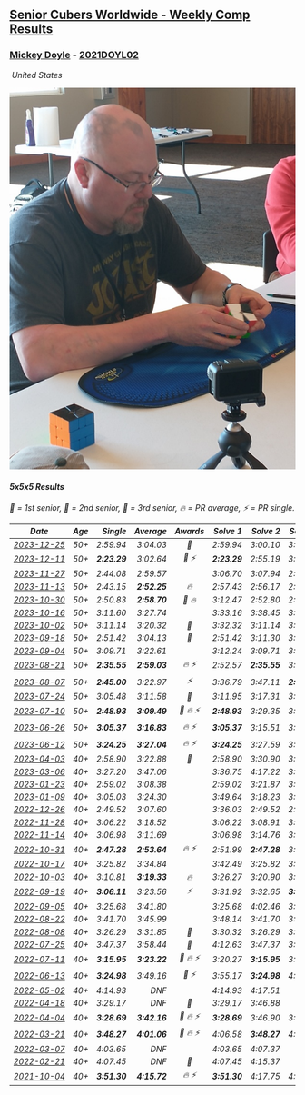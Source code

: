 <style>table {white-space: nowrap;}</style>
<link rel="stylesheet" type="text/css" href="/scw-comp/css/flags.css" />

## [Senior Cubers Worldwide - Weekly Comp Results](/scw-comp/results/)
### [Mickey Doyle](README.md) - [2021DOYL02](https://www.worldcubeassociation.org/persons/2021DOYL02?event=555)

<i class="flag flag-US" />&nbsp;United States

![Mickey Doyle](1644595509.jpg)

#### 5x5x5 Results

<span style="white-space: nowrap;">🥇 = 1st senior</span>, <span style="white-space: nowrap;">🥈 = 2nd senior</span>, <span style="white-space: nowrap;">🥉 = 3rd senior</span>, <span style="white-space: nowrap;">🔥 = PR average</span>, <span style="white-space: nowrap;">⚡ = PR single</span>.

| Date | Age | Single | Average | Awards | Solve 1 | Solve 2 | Solve 3 | Solve 4 | Solve 5 | Video |
| :--: | :--: | --: | --: | :--: | --: | --: | --: | --: | --: | :-- |
| [2023-12-25](../../results/2023-12-25/555.md) | 50+ | 2:59.94 | 3:04.03 | 🥈 | 2:59.94 | 3:00.10 | 3:12.06 | DNS | DNS | [Desktop](https://www.facebook.com/events/349610014457902/permalink/356562400429330) / [Mobile](https://m.facebook.com/events/349610014457902?view=permalink&id=356562400429330) |
| [2023-12-11](../../results/2023-12-11/555.md) | 50+ | **2:23.29** | 3:02.64 | 🥉 ⚡ | **2:23.29** | 2:55.19 | 3:03.22 | 3:44.82 | 3:09.50 | [Desktop](https://www.facebook.com/events/101679999707522/permalink/106150995927089) / [Mobile](https://m.facebook.com/events/101679999707522?view=permalink&id=106150995927089) |
| [2023-11-27](../../results/2023-11-27/555.md) | 50+ | 2:44.08 | 2:59.57 |  | 3:06.70 | 3:07.94 | 2:44.08 | DNS | DNS | [Desktop](https://www.facebook.com/events/305565215720258/permalink/313249328285180) / [Mobile](https://m.facebook.com/events/305565215720258?view=permalink&id=313249328285180) |
| [2023-11-13](../../results/2023-11-13/555.md) | 50+ | 2:43.15 | **2:52.25** | 🔥 | 2:57.43 | 2:56.17 | 2:43.15 | DNS | DNS | [Desktop](https://www.facebook.com/events/1374628593479428/permalink/1381715059437448) / [Mobile](https://m.facebook.com/events/1374628593479428?view=permalink&id=1381715059437448) |
| [2023-10-30](../../results/2023-10-30/555.md) | 50+ | 2:50.83 | **2:58.70** | 🥈 🔥 | 3:12.47 | 2:52.80 | 2:50.83 | DNS | DNS | [Desktop](https://www.facebook.com/events/366558396032988/permalink/372852825403545) / [Mobile](https://m.facebook.com/events/366558396032988?view=permalink&id=372852825403545) |
| [2023-10-16](../../results/2023-10-16/555.md) | 50+ | 3:11.60 | 3:27.74 |  | 3:33.16 | 3:38.45 | 3:11.60 | DNS | DNS | [Desktop](https://www.facebook.com/events/754076313399498/permalink/762101402596989) / [Mobile](https://m.facebook.com/events/754076313399498?view=permalink&id=762101402596989) |
| [2023-10-02](../../results/2023-10-02/555.md) | 50+ | 3:11.14 | 3:20.32 | 🥉 | 3:32.32 | 3:11.14 | 3:17.49 | DNS | DNS | [Desktop](https://www.facebook.com/events/370105888672980/permalink/377417077941861) / [Mobile](https://m.facebook.com/events/370105888672980?view=permalink&id=377417077941861) |
| [2023-09-18](../../results/2023-09-18/555.md) | 50+ | 2:51.42 | 3:04.13 | 🥉 | 2:51.42 | 3:11.30 | 3:09.67 | DNS | DNS | [Desktop](https://www.facebook.com/events/3507561106126011/permalink/3516608081887980) / [Mobile](https://m.facebook.com/events/3507561106126011?view=permalink&id=3516608081887980) |
| [2023-09-04](../../results/2023-09-04/555.md) | 50+ | 3:09.71 | 3:22.61 |  | 3:12.24 | 3:09.71 | 3:45.88 | DNS | DNS | [Desktop](https://www.facebook.com/events/2764998176984627/permalink/2775131752637936) / [Mobile](https://m.facebook.com/events/2764998176984627?view=permalink&id=2775131752637936) |
| [2023-08-21](../../results/2023-08-21/555.md) | 50+ | **2:35.55** | **2:59.03** | 🔥 ⚡ | 2:52.57 | **2:35.55** | 3:28.98 | DNS | DNS | [Desktop](https://www.facebook.com/events/605466225085334/permalink/612109054421051) / [Mobile](https://m.facebook.com/events/605466225085334?view=permalink&id=612109054421051) |
| [2023-08-07](../../results/2023-08-07/555.md) | 50+ | **2:45.00** | 3:22.97 | ⚡ | 3:36.79 | 3:47.11 | **2:45.00** | DNS | DNS | [Desktop](https://www.facebook.com/events/310216218066087/permalink/316705950750447) / [Mobile](https://m.facebook.com/events/310216218066087?view=permalink&id=316705950750447) |
| [2023-07-24](../../results/2023-07-24/555.md) | 50+ | 3:05.48 | 3:11.58 | 🥉 | 3:11.95 | 3:17.31 | 3:05.48 | DNS | DNS | [Desktop](https://www.facebook.com/events/3448294872104342/permalink/3454622848138211) / [Mobile](https://m.facebook.com/events/3448294872104342?view=permalink&id=3454622848138211) |
| [2023-07-10](../../results/2023-07-10/555.md) | 50+ | **2:48.93** | **3:09.49** | 🥉 🔥 ⚡ | **2:48.93** | 3:29.35 | 3:10.18 | DNS | DNS | [Desktop](https://www.facebook.com/events/972057793917824/permalink/978763846580552) / [Mobile](https://m.facebook.com/events/972057793917824?view=permalink&id=978763846580552) |
| [2023-06-26](../../results/2023-06-26/555.md) | 50+ | **3:05.37** | **3:16.83** | 🔥 ⚡ | **3:05.37** | 3:15.51 | 3:29.62 | DNS | DNS | [Desktop](https://www.facebook.com/events/1935666300144840/permalink/1943572972687506) / [Mobile](https://m.facebook.com/events/1935666300144840?view=permalink&id=1943572972687506) |
| [2023-06-12](../../results/2023-06-12/555.md) | 50+ | **3:24.25** | **3:27.04** | 🔥 ⚡ | **3:24.25** | 3:27.59 | 3:29.29 | DNS | DNS | [Desktop](https://www.facebook.com/events/575948201291091/permalink/582437773975467) / [Mobile](https://m.facebook.com/events/575948201291091?view=permalink&id=582437773975467) |
| [2023-04-03](../../results/2023-04-03/555.md) | 40+ | 2:58.90 | 3:22.88 | 🥉 | 2:58.90 | 3:30.90 | 3:38.84 | DNS | DNS | [Desktop](https://www.facebook.com/events/1352032565369803/permalink/1359085354664524) / [Mobile](https://m.facebook.com/events/1352032565369803?view=permalink&id=1359085354664524) |
| [2023-03-06](../../results/2023-03-06/555.md) | 40+ | 3:27.20 | 3:47.06 |  | 3:36.75 | 4:17.22 | 3:27.20 | DNS | DNS | [Desktop](https://www.facebook.com/events/1616007312171296/permalink/1622892844816076) / [Mobile](https://m.facebook.com/events/1616007312171296?view=permalink&id=1622892844816076) |
| [2023-01-23](../../results/2023-01-23/555.md) | 40+ | 2:59.02 | 3:08.38 |  | 2:59.02 | 3:21.87 | 3:04.26 | DNS | DNS | [Desktop](https://www.facebook.com/events/509798861140910/permalink/517689343685195) / [Mobile](https://m.facebook.com/events/509798861140910?view=permalink&id=517689343685195) |
| [2023-01-09](../../results/2023-01-09/555.md) | 40+ | 3:05.03 | 3:24.30 |  | 3:49.64 | 3:18.23 | 3:05.03 | DNS | DNS | [Desktop](https://www.facebook.com/events/1531132474062600/permalink/1540852953090552) / [Mobile](https://m.facebook.com/events/1531132474062600?view=permalink&id=1540852953090552) |
| [2022-12-26](../../results/2022-12-26/555.md) | 40+ | 2:49.52 | 3:07.60 |  | 3:36.03 | 2:49.52 | 2:57.26 | DNS | DNS | [Desktop](https://www.facebook.com/events/699260168471197/permalink/708343644229516) / [Mobile](https://m.facebook.com/events/699260168471197?view=permalink&id=708343644229516) |
| [2022-11-28](../../results/2022-11-28/555.md) | 40+ | 3:06.22 | 3:18.52 |  | 3:06.22 | 3:08.91 | 3:40.43 | DNS | DNS | [Desktop](https://www.facebook.com/events/1208453943094393/permalink/1218222838784170) / [Mobile](https://m.facebook.com/events/1208453943094393?view=permalink&id=1218222838784170) |
| [2022-11-14](../../results/2022-11-14/555.md) | 40+ | 3:06.98 | 3:11.69 |  | 3:06.98 | 3:14.76 | 3:13.32 | DNS | DNS | [Desktop](https://www.facebook.com/events/823524585526773/permalink/833083551237543) / [Mobile](https://m.facebook.com/events/823524585526773?view=permalink&id=833083551237543) |
| [2022-10-31](../../results/2022-10-31/555.md) | 40+ | **2:47.28** | **2:53.64** | 🔥 ⚡ | 2:51.99 | **2:47.28** | 3:01.66 | DNS | DNS | [Desktop](https://www.facebook.com/events/635474734791505/permalink/639598977712414) / [Mobile](https://m.facebook.com/events/635474734791505?view=permalink&id=639598977712414) |
| [2022-10-17](../../results/2022-10-17/555.md) | 40+ | 3:25.82 | 3:34.84 |  | 3:42.49 | 3:25.82 | 3:36.22 | DNS | DNS | [Desktop](https://www.facebook.com/events/5873184052742514/permalink/5907472152647037) / [Mobile](https://m.facebook.com/events/5873184052742514?view=permalink&id=5907472152647037) |
| [2022-10-03](../../results/2022-10-03/555.md) | 40+ | 3:10.81 | **3:19.33** | 🔥 | 3:26.27 | 3:20.90 | 3:10.81 | DNS | DNS | [Desktop](https://www.facebook.com/events/815539682815599/permalink/821321775570723) / [Mobile](https://m.facebook.com/events/815539682815599?view=permalink&id=821321775570723) |
| [2022-09-19](../../results/2022-09-19/555.md) | 40+ | **3:06.11** | 3:23.56 | ⚡ | 3:31.92 | 3:32.65 | **3:06.11** | DNS | DNS | [Desktop](https://www.facebook.com/events/450657513693488/permalink/456653189760587) / [Mobile](https://m.facebook.com/events/450657513693488?view=permalink&id=456653189760587) |
| [2022-09-05](../../results/2022-09-05/555.md) | 40+ | 3:25.68 | 3:41.80 |  | 3:25.68 | 4:02.46 | 3:37.25 | DNS | DNS | [Desktop](https://www.facebook.com/events/448393960648054/permalink/458210456333071) / [Mobile](https://m.facebook.com/events/448393960648054?view=permalink&id=458210456333071) |
| [2022-08-22](../../results/2022-08-22/555.md) | 40+ | 3:41.70 | 3:45.99 |  | 3:48.14 | 3:41.70 | 3:48.12 | DNS | DNS | [Desktop](https://www.facebook.com/events/542579854309231/permalink/551101360123747) / [Mobile](https://m.facebook.com/events/542579854309231?view=permalink&id=551101360123747) |
| [2022-08-08](../../results/2022-08-08/555.md) | 40+ | 3:26.29 | 3:31.85 | 🥉 | 3:30.32 | 3:26.29 | 3:38.93 | DNS | DNS | [Desktop](https://www.facebook.com/events/619445529768906/permalink/625853389128120) / [Mobile](https://m.facebook.com/events/619445529768906?view=permalink&id=625853389128120) |
| [2022-07-25](../../results/2022-07-25/555.md) | 40+ | 3:47.37 | 3:58.44 | 🥈 | 4:12.63 | 3:47.37 | 3:55.32 | DNS | DNS | [Desktop](https://www.facebook.com/events/1016110945736319/permalink/1024584464888967) / [Mobile](https://m.facebook.com/events/1016110945736319?view=permalink&id=1024584464888967) |
| [2022-07-11](../../results/2022-07-11/555.md) | 40+ | **3:15.95** | **3:23.22** | 🥉 🔥 ⚡ | 3:20.27 | **3:15.95** | 3:33.44 | DNS | DNS | [Desktop](https://www.facebook.com/events/443186990742814/permalink/451136703281176) / [Mobile](https://m.facebook.com/events/443186990742814?view=permalink&id=451136703281176) |
| [2022-06-13](../../results/2022-06-13/555.md) | 40+ | **3:24.98** | 3:49.16 | 🥈 ⚡ | 3:55.17 | **3:24.98** | 4:07.34 | DNS | DNS | [Desktop](https://www.facebook.com/events/515728940298305/permalink/524669759404223) / [Mobile](https://m.facebook.com/events/515728940298305?view=permalink&id=524669759404223) |
| [2022-05-02](../../results/2022-05-02/555.md) | 40+ | 4:14.93 | DNF |  | 4:14.93 | 4:17.51 | DNS | DNS | DNS | [Desktop](https://www.facebook.com/events/766988371376362/permalink/776471487094717) / [Mobile](https://m.facebook.com/events/766988371376362?view=permalink&id=776471487094717) |
| [2022-04-18](../../results/2022-04-18/555.md) | 40+ | 3:29.17 | DNF | 🥉 | 3:29.17 | 3:46.88 | DNF | DNS | DNS | [Desktop](https://www.facebook.com/events/651121915952604/permalink/659419135122882) / [Mobile](https://m.facebook.com/events/651121915952604?view=permalink&id=659419135122882) |
| [2022-04-04](../../results/2022-04-04/555.md) | 40+ | **3:28.69** | **3:42.16** | 🥉 🔥 ⚡ | **3:28.69** | 3:46.90 | 3:50.89 | DNS | DNS | [Desktop](https://www.facebook.com/events/405703218032158/permalink/413918317210648) / [Mobile](https://m.facebook.com/events/405703218032158?view=permalink&id=413918317210648) |
| [2022-03-21](../../results/2022-03-21/555.md) | 40+ | **3:48.27** | **4:01.06** | 🥉 🔥 ⚡ | 4:06.58 | **3:48.27** | 4:08.32 | DNS | DNS | [Desktop](https://www.facebook.com/events/498666361787423/permalink/507304710923588) / [Mobile](https://m.facebook.com/events/498666361787423?view=permalink&id=507304710923588) |
| [2022-03-07](../../results/2022-03-07/555.md) | 40+ | 4:03.65 | DNF |  | 4:03.65 | 4:07.37 | DNS | DNS | DNS | [Desktop](https://www.facebook.com/events/535512814493645/permalink/542678637110396) / [Mobile](https://m.facebook.com/events/535512814493645?view=permalink&id=542678637110396) |
| [2022-02-21](../../results/2022-02-21/555.md) | 40+ | 4:07.45 | DNF | 🥉 | 4:07.45 | 4:15.37 | DNS | DNS | DNS | [Desktop](https://www.facebook.com/events/627504321814800/permalink/635575847674314) / [Mobile](https://m.facebook.com/events/627504321814800?view=permalink&id=635575847674314) |
| [2021-10-04](../../results/2021-10-04/555.md) | 40+ | **3:51.30** | **4:15.72** | 🔥 ⚡ | **3:51.30** | 4:17.75 | 4:38.11 | DNS | DNS | [Desktop](https://www.facebook.com/events/150603127207792/permalink/157610589840379) / [Mobile](https://m.facebook.com/events/150603127207792?view=permalink&id=157610589840379) |


<!-- Global site tag (gtag.js) - Google Analytics -->
<script async src="https://www.googletagmanager.com/gtag/js?id=UA-86348435-3"></script>
<script>window.dataLayer = window.dataLayer || []; function gtag() {dataLayer.push(arguments);} gtag('js', new Date()); gtag('config', 'UA-86348435-3');</script>
